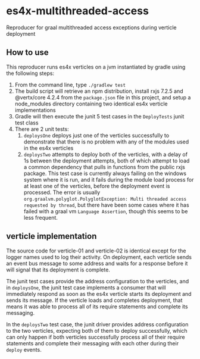 # es4x-multithreaded-access
Reproducer for graal multithreaded access exceptions during verticle deployment

## How to use
This reproducer runs es4x verticles on a jvm instantiated by gradle using the following steps:
1. From the command line, type `./gradlew test`
2. The build script will retrieve an npm distribution, install rxjs 7.2.5 and @vertx/core 4.2.4 from the `package.json` file in this project, and setup a node_modules directory containing two identical es4x verticle implementations 
3. Gradle will then execute the junit 5 test cases in the `DeployTests` junit test class
4. There are 2 unit tests:
   1. `deploysOne` deploys just one of the verticles successfully to demonstrate that there is no problem with any of the modules used in the es4x verticles
   2. `deploysTwo` attempts to deploy both of the verticles, with a delay of 1s between the deployment attempts, both of which attempt to load a common dependency that pulls in functions from the public rxjs package. This test case is currently always failing on the windows system where it is run, and it fails during the module load process for at least one of the verticles, before the deployment event is processed. The error is usually `org.graalvm.polyglot.PolyglotException: Multi threaded access requested by thread`, but there have been some cases where it has failed with a graal vm `Language Assertion`, though this seems to be less frequent.

## verticle implementation
The source code for verticle-01 and verticle-02 is identical except for the logger names used to log their activity. On deployment, each verticle sends an event bus message to some address and waits for a response before it will signal that its deployment is complete.

The junit test cases provide the address configuration to the verticles, and in `deploysOne`, the junit test case implements a consumer that will immediately respond as soon as the es4x verticle starts its deployment and sends its message. If the verticle loads and completes deployment, that means it was able to process all of its require statements and complete its messaging.

In the `deploysTwo` test case, the junit driver provides address configuration to the two verticles, expecting both of them to deploy successfully, which can only happen if both verticles successfully process all of their require statements and complete their messaging with each other during their `deploy` events.
